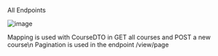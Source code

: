 All Endpoints

![image](https://github.com/user-attachments/assets/58bec503-c630-457a-a190-7aa21bec4219)

Mapping is used with CourseDTO in GET all courses and POST a new course\n
Pagination is used in the endpoint /view/page
